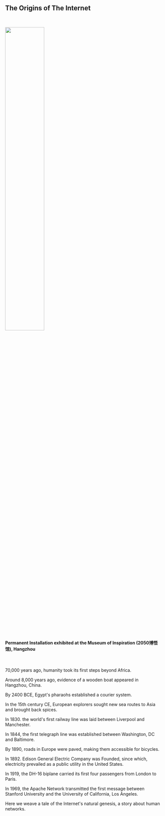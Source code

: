 <h2 class="mb-10">The Origins of The Internet</h2><br/>

[<img src="https://github.com/renie26/Origins-of-The-Internet/blob/master/installation_img1.jpg" width="50%">](https://youtu.be/VFLCNp4RRLs "Click to watch on YouTube")

<h4>Permanent Installation exhibited at the Museum of Inspiration (2050博悟馆), Hangzhou</h4><br/>


70,000 years ago, humanity took its first steps beyond Africa.

Around 8,000 years ago, evidence of a wooden boat appeared in Hangzhou, China.

By 2400 BCE, Egypt's pharaohs established a courier system.

In the 15th century CE, European explorers sought new sea routes to Asia and brought back spices.

In 1830. the world's first railway line was laid between Liverpool and Manchester.

In 1844, the first telegraph line was established between Washington, DC and Baltimore.

By 1890, roads in Europe were paved, making them accessible for bicycles.

In 1892. Edison General Electric Company was Founded, since which, electricity prevailed as a public utility in the United States.

In 1919, the DH-16 biplane carried its first four passengers from London to Paris.

In 1969, the Apache Network transmitted the first message between Stanford University and the University of California, Los Angeles.

Here we weave a tale of the Internet's natural genesis, a story about human networks. 
